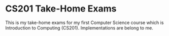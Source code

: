 # CS201 Take-Home Exams
This is my take-home exams for my first Computer Science course which is Introduction to Computing (CS201). Implementations are belong to me.
